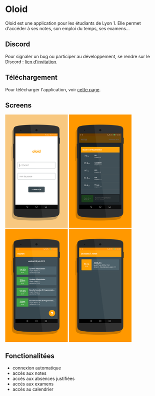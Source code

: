 # Oloid
Oloid est une application pour les étudiants de Lyon 1. Elle permet d'accéder à ses notes, son emploi du temps, ses examens...

## Discord
Pour signaler un bug ou participer au développement, se rendre sur le Discord : <a href="https://discord.gg/zDhNMr4">lien d'invitation</a>.

## Téléchargement
Pour télécharger l'application, voir <a href="https://github.com/cl6ment/oloid-release/releases">cette page</a>.

## Screens
<img src="screen_1.png" width="200"> <img src="screen_2.png" width="200"> <img src="screen_3.png" width="200">
<img src="screen_4.png" width="200">


## Fonctionalitées

* connexion automatique
* accès aux notes
* accès aux absences justifiées
* accès aux examens
* accès au calendrier


